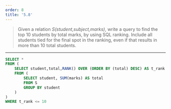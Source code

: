 ```yaml
---
order: 8
title: '5.8'
---
```

> Given a relation _S(student,subject,marks)_, write a query to find the top 10 students
> by total marks, by using SQL ranking. Include all students tied for the final spot 
> in the ranking, even if that results in more than 10 total students.

--------------------------------

```sql
SELECT * 
FROM (
    SELECT student,total,RANK() OVER (ORDER BY (total) DESC) AS t_rank
    FROM (
        SELECT student, SUM(marks) AS total
        FROM S
        GROUP BY student
    )
)
WHERE t_rank <= 10
```